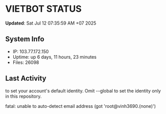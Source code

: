 # VIETBOT STATUS
**Updated**: Sat Jul 12 07:35:59 AM +07 2025

## System Info
- IP: 103.77.172.150
- Uptime: up 6 days, 11 hours, 23 minutes
- Files: 26098

## Last Activity

to set your account's default identity.
Omit --global to set the identity only in this repository.

fatal: unable to auto-detect email address (got 'root@vinh3690.(none)')
